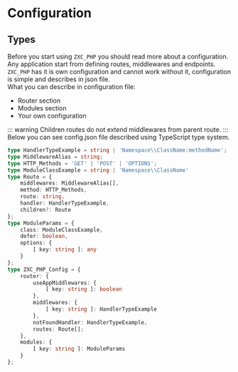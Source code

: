 # Configuration

## Types
Before you start using `ZXC_PHP` you should read more about a configuration. Any application start from defining routes, 
middlewares and endpoints.  
`ZXC_PHP` has it is own configuration and cannot work without it, configuration is simple and describes in json file.  
What you can describe in configuration file:
* Router section
* Modules section 
* Your own configuration 

::: warning
Children routes do not extend middlewares from parent route.
:::
Below you can see config.json file described using TypeScript type system.
```typescript
type HandlerTypeExample = string | 'Namespace\\ClassName:methodName';
type MiddlewareAlias = string;
type HTTP_Methods = 'GET' | 'POST' | 'OPTIONS';
type ModuleClassExample = string | 'Namespace\\ClassName'
type Route = {
    middlewares: MiddlewareAlias[],
    method: HTTP_Methods,
    route: string,
    handler: HandlerTypeExample,
    children?: Route
};
type ModuleParams = {
    class: ModuleClassExample,
    defer: boolean,
    options: {
        [ key: string ]: any
    }
};
type ZXC_PHP_Config = {
    router: {
        useAppMiddlewares: {
            [ key: string ]: boolean
        },
        middlewares: {
            [ key: string ]: HandlerTypeExample
        },
        notFoundHandler: HandlerTypeExample,
        routes: Route[];
    },
    modules: {
        [ key: string ]: ModuleParams
    }
};
```

